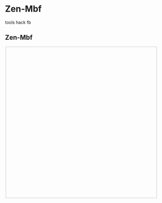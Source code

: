 # Zen-Mbf
tools hack fb

## Zen-Mbf
<p align="center">
<img
src:"https://i.pinimg.com/originals/a3/5e/30/a35e3090e6f4f6107117abf5f72c81c7.jpg" width="500" height="500"/>
</p>
